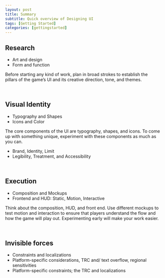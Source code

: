 ```yaml
---
layout: post
title: Summary
subtitle: Quick overview of Designing UI
tags: [Getting Started]
categories: [gettingstarted]
---
```


## Research

- Art and design
- Form and function

Before starting any kind of work, plan in broad strokes to establish the pillars of the game’s UI and its creative direction, tone, and themes.

<br>

## Visual Identity

- Typography and Shapes
- Icons and Color

The core components of the UI are typography, shapes, and icons. To come up with something unique, experiment with these components as much as you can.

- Brand, Identity, Limit
- Legibility, Treatment, and Accessibility

<br>

## Execution

- Composition and Mockups
- Frontend and HUD: Static, Motion, Interactive

Think about the composition, HUD, and front end. Use different mockups to test motion and interaction to ensure that players understand the flow and how the game will play out. Experimenting early will make your work easier.

<br>

## Invisible forces

- Constraints and localizations
- Platform-specific considerations, TRC and/ text overflow, regional sensitivities
- Platform-specific constraints; the TRC and localizations

<br>
